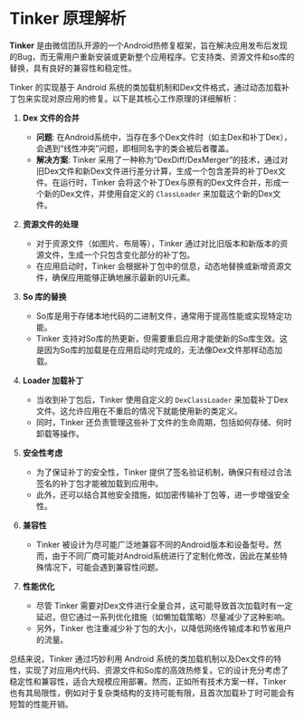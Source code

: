 # Tinker 原理解析

**Tinker** 是由微信团队开源的一个Android热修复框架，旨在解决应用发布后发现的Bug，而无需用户重新安装或更新整个应用程序。它支持类、资源文件和so库的替换，具有良好的兼容性和稳定性。

Tinker 的实现基于 Android 系统的类加载机制和Dex文件格式，通过动态加载补丁包来实现对原应用的修复。以下是其核心工作原理的详细解析：

1. **Dex 文件的合并**

   - **问题**: 在Android系统中，当存在多个Dex文件时（如主Dex和补丁Dex），会遇到“线性冲突”问题，即相同名字的类会被后者覆盖。
   - **解决方案**: Tinker 采用了一种称为“DexDiff/DexMerger”的技术，通过对旧Dex文件和新Dex文件进行差分计算，生成一个包含差异的补丁Dex文件。在运行时，Tinker 会将这个补丁Dex与原有的Dex文件合并，形成一个新的Dex文件，并使用自定义的 `ClassLoader` 来加载这个新的Dex文件。

2. **资源文件的处理**

   - 对于资源文件（如图片、布局等），Tinker 通过对比旧版本和新版本的资源文件，生成一个只包含变化部分的补丁包。
   - 在应用启动时，Tinker 会根据补丁包中的信息，动态地替换或新增资源文件，确保应用能够正确地展示最新的UI元素。

3. **So 库的替换**

   - So库是用于存储本地代码的二进制文件，通常用于提高性能或实现特定功能。
   - Tinker 支持对So库的热更新，但需要重启应用才能使新的So库生效。这是因为So库的加载是在应用启动时完成的，无法像Dex文件那样动态加载。

4. **Loader 加载补丁**

   - 当收到补丁包后，Tinker 使用自定义的 `DexClassLoader` 来加载补丁Dex文件。这允许应用在不重启的情况下就能使用新的类定义。
   - 同时，Tinker 还负责管理这些补丁文件的生命周期，包括如何存储、何时卸载等操作。

5. **安全性考虑**

   - 为了保证补丁的安全性，Tinker 提供了签名验证机制，确保只有经过合法签名的补丁包才能被加载到应用中。
   - 此外，还可以结合其他安全措施，如加密传输补丁包等，进一步增强安全性。

6. **兼容性**

   - Tinker 被设计为尽可能广泛地兼容不同的Android版本和设备型号。然而，由于不同厂商可能对Android系统进行了定制化修改，因此在某些特殊情况下，可能会遇到兼容性问题。

7. **性能优化**

   - 尽管 Tinker 需要对Dex文件进行全量合并，这可能导致首次加载时有一定延迟，但它通过一系列优化措施（如懒加载策略）尽量减少了这种影响。
   - 另外，Tinker 也注重减少补丁包的大小，以降低网络传输成本和节省用户的流量。

总结来说，Tinker 通过巧妙利用 Android 系统的类加载机制以及Dex文件的特性，实现了对应用内代码、资源文件和So库的高效热修复。它的设计充分考虑了稳定性和兼容性，适合大规模应用部署。然而，正如所有技术方案一样，Tinker 也有其局限性，例如对于复杂类结构的支持可能有限，且首次加载补丁时可能会有短暂的性能开销。